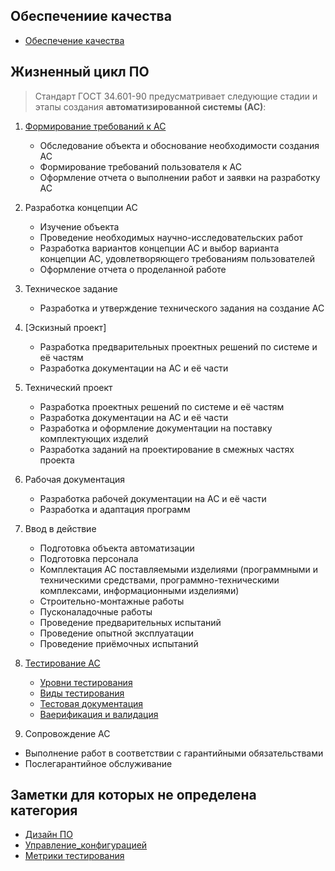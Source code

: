 ## Обеспечениие качества
- [Обеспечение качества](Обеспечение_качества.md)

## Жизненный цикл ПО
> Стандарт ГОСТ 34.601-90 предусматривает следующие стадии и этапы создания **автоматизированной системы (АС)**:

1. [Формирование требований к АС](Требования.md)
   - Обследование объекта и обоснование необходимости создания АС
   - Формирование требований пользователя к АС
   - Оформление отчета о выполнении работ и заявки на разработку АС
2. Разработка концепции АС
   - Изучение объекта
   - Проведение необходимых научно-исследовательских работ
   - Разработка вариантов концепции АС и выбор варианта концепции АС, удовлетворяющего требованиям пользователей
   - Оформление отчета о проделанной работе
3. Техническое задание
   - Разработка и утверждение технического задания на создание АС
4. [Эскизный проект]
   - Разработка предварительных проектных решений по системе и её частям
   - Разработка документации на АС и её части
5. Технический проект
   - Разработка проектных решений по системе и её частям
   - Разработка документации на АС и её части
   - Разработка и оформление документации на поставку комплектующих изделий
   - Разработка заданий на проектирование в смежных частях проекта
6. Рабочая документация
   - Разработка рабочей документации на АС и её части
   - Разработка и адаптация программ
7. Ввод в действие
   - Подготовка объекта автоматизации
   - Подготовка персонала
   - Комплектация АС поставляемыми изделиями (программными и техническими средствами, программно-техническими комплексами, информационными изделиями)
   - Строительно-монтажные работы
   - Пусконаладочные работы
   - Проведение предварительных испытаний
   - Проведение опытной эксплуатации
   - Проведение приёмочных испытаний
8. [Тестирование АС](QA/Тестирование)
   - [Уровни тестирования](Тестирование/Уровни_тестирования.md)
   - [Виды тестирования](Тестирование/Виды_тестирования.md)
   - [Тестовая документация](Тестирование/Тестовая_документация.md)
   - [Ваерификация и валидация](Тестирование/Ваерификация_валидация.md)
   
9.  Сопровождение АС
   - Выполнение работ в соответствии с гарантийными обязательствами
   - Послегарантийное обслуживание


## Заметки для которых не определена категория

- [Дизайн ПО](!!_Без_категории/Дизайн_ПО.md)
- [Управление_конфигурацией](!!_Без_категории/Управление_конфигурацией.md)
- [Метрики тестирования](../_Attachments/Метрики_тестирвоания.pdf)